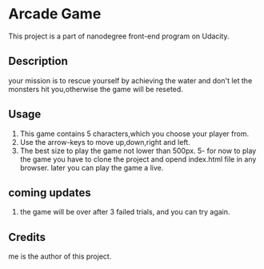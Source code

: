 # Arcade Game
This project is a part of nanodegree front-end program on Udacity.

## Description
your mission is to rescue yourself by achieving the water and don't let the monsters hit you,otherwise the game will be reseted.

## Usage
1. This game contains 5 characters,which you choose your player from.
2. Use the arrow-keys to move up,down,right and left.
4. The best size to play the game not lower than 500px.
5- for now to play the game you have to clone the project and opend index.html file in any browser. later you can play the game a live.

## coming updates
1. the game will be over after 3 failed trials, and you can try again.

## Credits
me is the author of this project.

